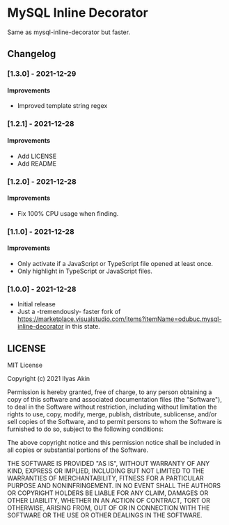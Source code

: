 # MySQL Inline Decorator

Same as mysql-inline-decorator but faster.

## Changelog

### [1.3.0] - 2021-12-29
#### Improvements
- Improved template string regex

### [1.2.1] - 2021-12-28
#### Improvements
- Add LICENSE
- Add README

### [1.2.0] - 2021-12-28
#### Improvements
- Fix 100% CPU usage when finding.

### [1.1.0] - 2021-12-28
#### Improvements
- Only activate if a JavaScript or TypeScript file opened at least once.
- Only highlight in TypeScript or JavaScript files.

### [1.0.0] - 2021-12-28
- Initial release
- Just a -tremendously- faster fork of https://marketplace.visualstudio.com/items?itemName=odubuc.mysql-inline-decorator in this state.


## LICENSE

MIT License

Copyright (c) 2021 Ilyas Akin

Permission is hereby granted, free of charge, to any person obtaining a copy
of this software and associated documentation files (the "Software"), to deal
in the Software without restriction, including without limitation the rights
to use, copy, modify, merge, publish, distribute, sublicense, and/or sell
copies of the Software, and to permit persons to whom the Software is
furnished to do so, subject to the following conditions:

The above copyright notice and this permission notice shall be included in all
copies or substantial portions of the Software.

THE SOFTWARE IS PROVIDED "AS IS", WITHOUT WARRANTY OF ANY KIND, EXPRESS OR
IMPLIED, INCLUDING BUT NOT LIMITED TO THE WARRANTIES OF MERCHANTABILITY,
FITNESS FOR A PARTICULAR PURPOSE AND NONINFRINGEMENT. IN NO EVENT SHALL THE
AUTHORS OR COPYRIGHT HOLDERS BE LIABLE FOR ANY CLAIM, DAMAGES OR OTHER
LIABILITY, WHETHER IN AN ACTION OF CONTRACT, TORT OR OTHERWISE, ARISING FROM,
OUT OF OR IN CONNECTION WITH THE SOFTWARE OR THE USE OR OTHER DEALINGS IN THE
SOFTWARE.
